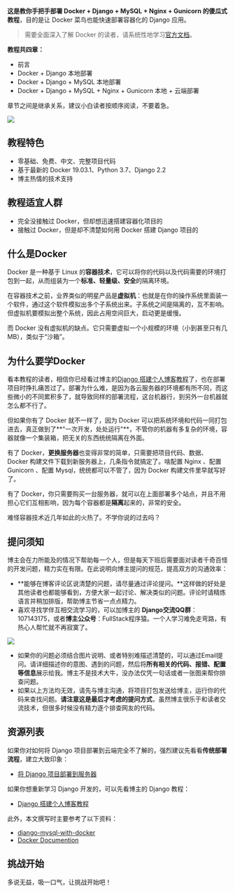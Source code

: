 **这是教你手把手部署 Docker + Django + MySQL + Nginx + Gunicorn 的傻瓜式教程**，目的是让 Docker 菜鸟也能快速部署容器化的 Django 应用。

> 需要全面深入了解 Docker 的读者，请系统性地学习[官方文档](https://docs.docker.com/get-started/)。

**教程共四章：**

- 前言
- Docker + Django 本地部署
- Docker + Django + MySQL 本地部署
- Docker + Django + MySQL + Nginx + Gunicorn 本地 + 云端部署

章节之间是继承关系，建议小白读者按顺序阅读，不要着急。

![](https://www.dusaiphoto.com/media/image/image_source/20190928/reduce_docker_small.jpg)

## 教程特色

- 零基础、免费、中文、完整项目代码
- 基于最新的 Docker 19.03.1、Python 3.7、Django 2.2
- 博主热情的技术支持

## 教程适宜人群

- 完全没接触过 Docker，但却想迅速搭建容器化项目的
- 接触过 Docker，但是却不清楚如何用 Docker 搭建 Django 项目的

## 什么是Docker

Docker 是一种基于 Linux 的**容器技术**，它可以将你的代码以及代码需要的环境打包到一起，从而组装为一个**标准、轻量级、安全**的隔离环境。

在容器技术之前，业界类似的明星产品是**虚拟机**：也就是在你的操作系统里面装一个软件，通过这个软件模拟出多个子系统出来。子系统之间是隔离的，互不影响。但虚拟机要模拟出整个系统，因此占用空间巨大，启动更是缓慢。

而 Docker 没有虚拟机的缺点。它只需要虚拟一个小规模的环境（小到甚至只有几MB），类似于“沙箱”。

## 为什么要学Docker

看本教程的读者，相信你已经看过博主的[Django 搭建个人博客教程](https://www.dusaiphoto.com/article/detail/71/)了，也在部署项目时挣扎痛苦过了。部署为什么难，是因为各云服务器的环境都有所不同，而这些微小的不同累积多了，就导致同样的部署流程，这台机器行，到另外一台机器就怎么都不行了。

但如果你有了 Docker 就不一样了，因为 Docker 可以把系统环境和代码一同打包进去，真正做到了**"一次开发，处处运行"**，不管你的机器有多复杂的环境，容器就像一个集装箱，把无关的东西统统隔离在外面。

有了 Docker，**更换服务器**也变得非常的简单，只需要把项目代码、数据、Docker 构建文件下载到新服务器上，几条指令就搞定了。啥配置 Nginx 、配置 Gunicorn 、配置 Mysql，统统都可以不管了，因为 Docker 构建文件里早就写好了。

有了 Docker，你只需要购买一台服务器，就可以在上面部署多个站点，并且不用担心它们互相影响，因为每个容器都是**隔离**起来的，非常的安全。

难怪容器技术近几年如此的火热了。不学你说的过去吗？

## 提问须知

博主会在力所能及的情况下帮助每一个人，但是每天下班后需要面对读者千奇百怪的开发问题，精力实在有限。在此说明向博主提问的规范，提高双方的沟通效率：

- **能够在博客评论区说清楚的问题，请尽量通过评论提问。**这样做的好处是其他读者也都能够看到，方便大家一起讨论、解决类似的问题。评论时请精炼语言并稍加排版，帮助博主节省一点点精力。
- 喜欢寻找学伴互相交流学习的，可以加博主的 **Django交流QQ群**：107143175，或者**博主公众号**：FullStack程序猿。一个人学习难免走弯路，有热心人帮忙就不再寂寞了。

![](http://blog.dusaiphoto.com/QR-h.jpg)

- 如果你的问题必须结合图片说明、或者特别难描述清楚的，可以通过Email提问。请详细描述你的意图、遇到的问题，然后将**所有相关的代码、报错、配置等信息**展示给我。博主不是技术大牛，没办法仅凭一句话或者一张图来帮你排查问题。
- 如果以上方法均无效，请先与博主沟通，将项目打包发送给博主，运行你的代码来查找问题。**请注意这是最后才考虑的提问方式**，虽然博主很乐于和读者交流技术，但很多时候没有精力逐个排查网友的代码。

## 资源列表

如果你对如何将 Django 项目部署到云端完全不了解的，强烈建议先看看**传统部署流程**，建立大致印象：

- [将 Django 项目部署到服务器](https://www.dusaiphoto.com/article/detail/71/)

如果你想重新学习 Django 开发的，可以先看博主的 Django 教程：

- [Django 搭建个人博客教程](https://www.dusaiphoto.com/article/detail/2/)

此外，本文撰写时主要参考了以下资料：

- [django-mysql-with-docker](http://www.nisanthsojan.com/django-mysql-with-docker -a-step-by-step-guide-for-local-development-part-1/)
- [Docker Documention](https://docs.docker.com/)

## 挑战开始

多说无益，吸一口气，让挑战开始吧！
